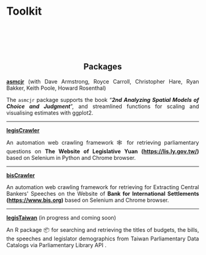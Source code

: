 # Toolkit


<br/><br/><br/><br/>


<div style="text-align: center">

## Packages

</div>

<div style="text-align: justify">

**[asmcjr](https://uniofessex.github.io/asmcjr/authors.html)** (with Dave Armstrong, Royce Carroll, Christopher Hare, Ryan Bakker, Keith Poole, Howard Rosenthal)

The `asmcjr` package supports the book “___2nd Analyzing Spatial Models of Choice and Judgment___”, and streamlined functions for scaling and visualising estimates with ggplot2. 

</div>

----

<div style="text-align: justify">

**[legisCrawler](https://davidycliao.github.io/legisCrawler/)** 

An automation web crawling framework 🕸️ for retrieving parliamentary questions on **The Website of Legislative Yuan (https://lis.ly.gov.tw/)** based on Selenium in Python and Chrome browser.
 

----

<div style="text-align: justify">

**[bisCrawler](https://github.com/davidycliao/bisCrawler)** 

An automation web crawling framework for retrieving for Extracting Central Bankers' Speeches on the Website of **Bank for International Settlements (https://www.bis.org)** based on Selenium and Chrome browser.

 

----

<div style="text-align: justify">

**[legisTaiwan](https://davidycliao.github.io/legisCrawler/)** (in progress and coming soon) 

An R package 📦 for searching and retrieving the titles of budgets, the bills, the speeches and legislator demographics from Taiwan Parliamentary Data Catalogs via Parliamentary Library API .

 
</div>

<br/><br/>

